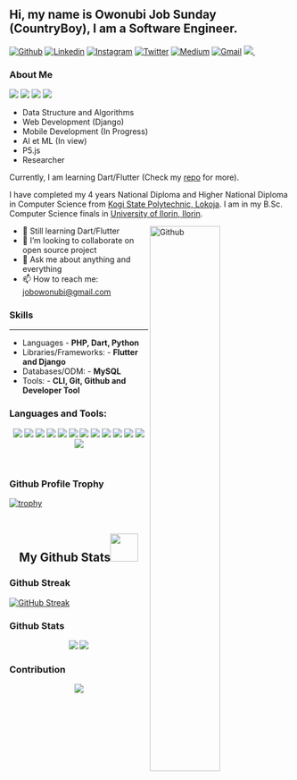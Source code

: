 ## Hi, my name is Owonubi Job Sunday (CountryBoy), I am a Software Engineer.

[![Github](https://img.shields.io/badge/-Github-000?style=flat&logo=Github&logoColor=white)](https://github.com/jobic10)
[![Linkedin](https://img.shields.io/badge/-LinkedIn-blue?style=flat&logo=Linkedin&logoColor=white)](https://www.linkedin.com/in/jobic10/)
[![Instagram](https://img.shields.io/badge/-Instagram-c13584?style=flat&labelColor=c13584&logo=instagram&logoColor=white)](https://www.instagram.com/jobic10/)
[![Twitter](https://img.shields.io/badge/-Twitter-1ca0f1?style=flat-square&labelColor=1ca0f1&logo=twitter&logoColor=white&link=https://twitter.com/jobic10)](https://twitter.com/jobic10)
[![Medium](https://img.shields.io/badge/-Medium-03a57a?style=flat-square&labelColor=000000&logo=Medium&link=https://medium.com/@jobowonubi/)](https://medium.com/@jobowonubi)
[![Gmail](https://img.shields.io/badge/-Gmail-c14438?style=flat&logo=Gmail&logoColor=white)](mailto:jobowonubi@gmail.com)
<a href="https://wa.me/2348100134741?text=Hi Job">
  <img src="https://img.shields.io/badge/WHATSAPP-%2325D366.svg?&style=flat-square&logo=whatsapp&logoColor=white" />
</a>
&nbsp;

### About Me
<p>
 <img src="https://badges.pufler.dev/repos/jobic10"/>
 <img src="https://badges.pufler.dev/commits/monthly/jobic10" />
<!--  <img src="https://badges.pufler.dev/commits/daily/jobic10" /> -->
 <img src="https://badges.pufler.dev/commits/yearly/jobic10" />
<img src="https://komarev.com/ghpvc/?username=jobic10&color=blueviolet" />
</p>

- Data Structure and Algorithms
- Web Development (Django)
- Mobile Development (In Progress)
- AI et ML (In view)
- P5.js
- Researcher

Currently, I am learning Dart/Flutter (Check my [repo](https://github.com/jobic10?tab=repositories) for more).

I have completed my 4 years National Diploma and Higher National Diploma in Computer Science from [Kogi State Polytechnic, Lokoja](https://www.kogistatepolytechnic.edu.ng/).
I am in my B.Sc. Computer Science finals in [University of Ilorin, Ilorin](https://www.unilorin.edu.ng/).

<img width="50%" align="right" alt="Github" src="https://raw.githubusercontent.com/onimur/.github/master/.resources/git-header.svg" />


<!-- - 🔭 I’m currently working on an E-Learning Project (With Django) -->
- 🌱 Still learning Dart/Flutter
- 👯 I’m looking to collaborate on open source project
- 💬 Ask me about anything and everything
- 📫 How to reach me: jobowonubi@gmail.com

### Skills ###
----------------------------------------------------------------------------------------------------------------------------
- Languages - **PHP, Dart, Python**
- Libraries/Frameworks: - **Flutter and Django**
- Databases/ODM: - **MySQL**
- Tools: - **CLI, Git, Github and Developer Tool**

### Languages and Tools:
<p align="center">
 <img src="https://img.shields.io/badge/C-00599C?style=flat-square&logo=c&logoColor=white"/>
<img src="https://img.shields.io/badge/-java-E34A86?style=flat-square&logo=java"/>
<img src="https://img.shields.io/badge/-C++-00599C?style=flat-square&logo=c"/>
<img src="https://img.shields.io/badge/-HTML5-E34F26?style=flat-square&logo=html5&logoColor=white"/>
<img src="https://img.shields.io/badge/-Heroku-430098?style=flat-square&logo=heroku"/>
<img src="https://img.shields.io/badge/-Python-black?style=flat-square&logo=Python"/>
<img src="https://img.shields.io/badge/-Django-black?style=flat-square&logo=Django"/>
<img src="https://img.shields.io/badge/-Dart-black?style=flat-square&logo=Dart" />
<img src="https://img.shields.io/badge/-PHP-black?style=flat-square&logo=PHP" />
<img src="https://img.shields.io/badge/-Flutter-black?style=flat-square&logo=Flutter" />
<img src="https://img.shields.io/badge/-MySQL-black?style=flat-square&logo=mysql"/>
<img src="https://img.shields.io/badge/-Git-black?style=flat-square&logo=git"/>
<img src="https://img.shields.io/badge/-GitHub-black?style=flat-square&logo=github"/>
</p><br />

### Github Profile Trophy
[![trophy](https://github-profile-trophy.vercel.app/?username=jobic10&theme=onedark)](https://github.com/jobic10)
 <br />
<br />

<h2 align="center">
  My Github Stats<img src="https://media.giphy.com/media/VgCDAzcKvsR6OM0uWg/giphy.gif" width="50">
</h2>

### Github Streak
[![GitHub Streak](https://github-readme-streak-stats.herokuapp.com/?user=jobic10)](https://github.com/jobic10)

### Github Stats
<p align = "center">
  <img  src = "https://github-readme-stats.vercel.app/api?username=jobic10&show_icons=true&theme=radical&line_height=27">
  <img src = "https://github-readme-stats.vercel.app/api/top-langs/?username=jobic10&theme=radical&hide=javascript">
</p>

### Contribution
<p align="center">
<img src = "https://activity-graph.herokuapp.com/graph?username=jobic10&theme=redical"  />
</p>



